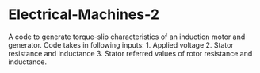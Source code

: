 # Electrical-Machines-2
 A code to generate torque-slip characteristics of an induction motor and generator.  Code takes in following inputs:  1. Applied voltage  2. Stator resistance and inductance  3. Stator referred values of rotor resistance and inductance.
